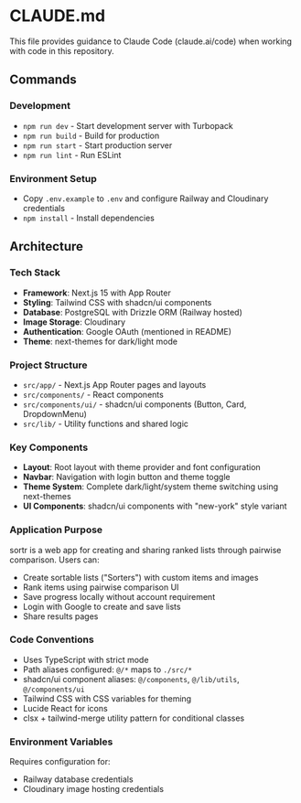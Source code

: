 # CLAUDE.md

This file provides guidance to Claude Code (claude.ai/code) when working with code in this repository.

## Commands

### Development
- `npm run dev` - Start development server with Turbopack
- `npm run build` - Build for production
- `npm run start` - Start production server
- `npm run lint` - Run ESLint

### Environment Setup
- Copy `.env.example` to `.env` and configure Railway and Cloudinary credentials
- `npm install` - Install dependencies

## Architecture

### Tech Stack
- **Framework**: Next.js 15 with App Router
- **Styling**: Tailwind CSS with shadcn/ui components
- **Database**: PostgreSQL with Drizzle ORM (Railway hosted)
- **Image Storage**: Cloudinary
- **Authentication**: Google OAuth (mentioned in README)
- **Theme**: next-themes for dark/light mode

### Project Structure
- `src/app/` - Next.js App Router pages and layouts
- `src/components/` - React components
- `src/components/ui/` - shadcn/ui components (Button, Card, DropdownMenu)
- `src/lib/` - Utility functions and shared logic

### Key Components
- **Layout**: Root layout with theme provider and font configuration
- **Navbar**: Navigation with login button and theme toggle
- **Theme System**: Complete dark/light/system theme switching using next-themes
- **UI Components**: shadcn/ui components with "new-york" style variant

### Application Purpose
sortr is a web app for creating and sharing ranked lists through pairwise comparison. Users can:
- Create sortable lists ("Sorters") with custom items and images
- Rank items using pairwise comparison UI
- Save progress locally without account requirement
- Login with Google to create and save lists
- Share results pages

### Code Conventions
- Uses TypeScript with strict mode
- Path aliases configured: `@/*` maps to `./src/*`
- shadcn/ui component aliases: `@/components`, `@/lib/utils`, `@/components/ui`
- Tailwind CSS with CSS variables for theming
- Lucide React for icons
- clsx + tailwind-merge utility pattern for conditional classes

### Environment Variables
Requires configuration for:
- Railway database credentials
- Cloudinary image hosting credentials